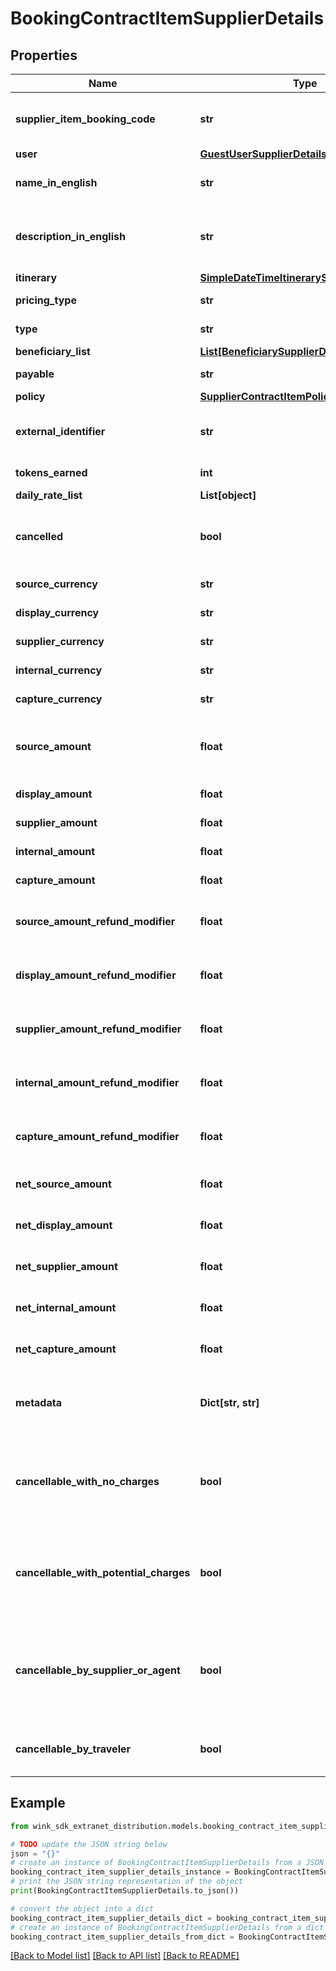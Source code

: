 # BookingContractItemSupplierDetails


## Properties

Name | Type | Description | Notes
------------ | ------------- | ------------- | -------------
**supplier_item_booking_code** | **str** | Booking code identifying the supplier line item. | 
**user** | [**GuestUserSupplierDetails**](GuestUserSupplierDetails.md) |  | 
**name_in_english** | **str** | Name of item in English included in booking. | 
**description_in_english** | **str** | Short description in English of item included in booking. | 
**itinerary** | [**SimpleDateTimeItinerarySupplierDetails**](SimpleDateTimeItinerarySupplierDetails.md) |  | 
**pricing_type** | **str** | How to calculate the total amount. | 
**type** | **str** | Type of item this is. | 
**beneficiary_list** | [**List[BeneficiarySupplierDetails]**](BeneficiarySupplierDetails.md) |  | 
**payable** | **str** | When to charge for this item. | 
**policy** | [**SupplierContractItemPolicySupplierDetails**](SupplierContractItemPolicySupplierDetails.md) |  | [optional] 
**external_identifier** | **str** | Optional externalIdentifier to remote inventory. | [optional] 
**tokens_earned** | **int** | Tokens minted for this item | [optional] 
**daily_rate_list** | **List[object]** |  | [optional] 
**cancelled** | **bool** | Optional geoname externalIdentifier to remote inventory. | [optional] 
**source_currency** | **str** | The source currency | 
**display_currency** | **str** | The display currency | 
**supplier_currency** | **str** | The supplier currency | 
**internal_currency** | **str** | The internal currency | 
**capture_currency** | **str** | The capture currency | 
**source_amount** | **float** | The total initial price as quoted in the original TripPay contract. | 
**display_amount** | **float** | The total display price. | 
**supplier_amount** | **float** | The total supplier price. | 
**internal_amount** | **float** | The total internal price. | 
**capture_amount** | **float** | The total capture price. | 
**source_amount_refund_modifier** | **float** | The source amount still due after a partial refund occurs. | [optional] 
**display_amount_refund_modifier** | **float** | The display amount still due after a partial refund occurs. | [optional] 
**supplier_amount_refund_modifier** | **float** | The supplier amount still due after a partial refund occurs. | [optional] 
**internal_amount_refund_modifier** | **float** | The internal amount still due after a partial refund occurs. | [optional] 
**capture_amount_refund_modifier** | **float** | The capture amount still due after a partial refund occurs. | [optional] 
**net_source_amount** | **float** | Source amount minus source modifier. | 
**net_display_amount** | **float** | Display amount minus display modifier. | 
**net_supplier_amount** | **float** | Supplier amount minus supplier modifier. | 
**net_internal_amount** | **float** | Internal amount minus internal modifier. | 
**net_capture_amount** | **float** | Capture amount minus capture modifier. | 
**metadata** | **Dict[str, str]** | Place to add more data related to the booking contract item. | [optional] 
**cancellable_with_no_charges** | **bool** | Whether the booking can still be cancelled and whether cancellation charges might still occur. | [optional] 
**cancellable_with_potential_charges** | **bool** | Whether the booking can still be cancelled and whether cancellation charges might still occur. | [optional] 
**cancellable_by_supplier_or_agent** | **bool** | Whether the booking can still be cancelled by the supplier. A supplier cancellation overrides the refundable | [optional] 
**cancellable_by_traveler** | **bool** | Whether the booking can still be cancelled by the traveller. | [optional] 

## Example

```python
from wink_sdk_extranet_distribution.models.booking_contract_item_supplier_details import BookingContractItemSupplierDetails

# TODO update the JSON string below
json = "{}"
# create an instance of BookingContractItemSupplierDetails from a JSON string
booking_contract_item_supplier_details_instance = BookingContractItemSupplierDetails.from_json(json)
# print the JSON string representation of the object
print(BookingContractItemSupplierDetails.to_json())

# convert the object into a dict
booking_contract_item_supplier_details_dict = booking_contract_item_supplier_details_instance.to_dict()
# create an instance of BookingContractItemSupplierDetails from a dict
booking_contract_item_supplier_details_from_dict = BookingContractItemSupplierDetails.from_dict(booking_contract_item_supplier_details_dict)
```
[[Back to Model list]](../README.md#documentation-for-models) [[Back to API list]](../README.md#documentation-for-api-endpoints) [[Back to README]](../README.md)


